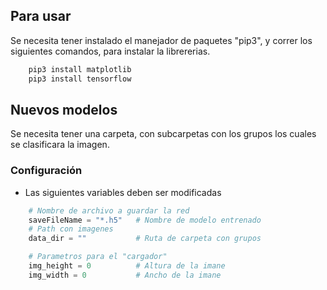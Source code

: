 ## Para usar
Se necesita tener instalado el manejador de paquetes "pip3", y correr los siguientes comandos, para instalar la librererias.

```bash
    pip3 install matplotlib
    pip3 install tensorflow
```

## Nuevos modelos
Se necesita tener una carpeta, con subcarpetas con los grupos los cuales se clasificara la imagen.

### Configuración
- Las siguientes variables deben ser modificadas
```python
    # Nombre de archivo a guardar la red
    saveFileName = "*.h5"   # Nombre de modelo entrenado
    # Path con imagenes
    data_dir = ""           # Ruta de carpeta con grupos

    # Parametros para el "cargador"
    img_height = 0          # Altura de la imane
    img_width = 0           # Ancho de la imane
```